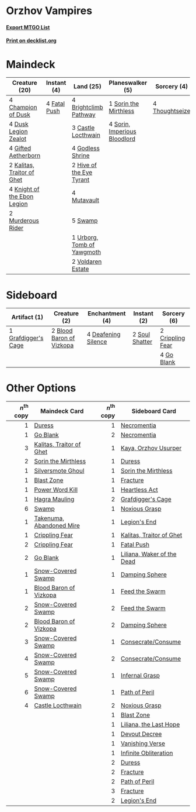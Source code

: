 # Orzhov Vampires

#### [Export MTGO List](../collection/Orzhov%20Vampires/Orzhov%20Vampires.txt)
#### [Print on decklist.org](http://decklist.org/?deckmain=4%09Brightclimb%20Pathway%0A3%09Castle%20Locthwain%0A4%09Champion%20of%20Dusk%0A4%09Dusk%20Legion%20Zealot%0A2%09Edgar,%20Charmed%20Groom%0A4%09Fatal%20Push%0A4%09Gifted%20Aetherborn%0A4%09Godless%20Shrine%0A2%09Hive%20of%20the%20Eye%20Tyrant%0A2%09Kalitas,%20Traitor%20of%20Ghet%0A4%09Knight%20of%20the%20Ebon%20Legion%0A2%09Murderous%20Rider%0A4%09Mutavault%0A1%09Sorin%20the%20Mirthless%0A4%09Sorin,%20Imperious%20Bloodlord%0A5%09Swamp%0A4%09Thoughtseize%0A1%09Urborg,%20Tomb%20of%20Yawgmoth%0A2%09Voldaren%20Estate&deckside=2%09Blood%20Baron%20of%20Vizkopa%0A2%09Crippling%20Fear%0A4%09Deafening%20Silence%0A4%09Go%20Blank%0A1%09Grafdigger's%20Cage%0A2%09Soul%20Shatter)
# Maindeck

|                                            Creature (20)                                             |                                      Instant (4)                                      |                                              Land (25)                                              |                                           Planeswalker (5)                                            |                                       Sorcery (4)                                       |     Unknown (2)      |
|------------------------------------------------------------------------------------------------------|---------------------------------------------------------------------------------------|-----------------------------------------------------------------------------------------------------|-------------------------------------------------------------------------------------------------------|-----------------------------------------------------------------------------------------|----------------------|
|4 [Champion of Dusk](http://gatherer.wizards.com/Pages/Card/Details.aspx?multiverseid=439721)         |4 [Fatal Push](http://gatherer.wizards.com/Pages/Card/Details.aspx?multiverseid=423724)|4 [Brightclimb Pathway](http://gatherer.wizards.com/Pages/Card/Details.aspx?multiverseid=491911)     |1 [Sorin the Mirthless](http://gatherer.wizards.com/Pages/Card/Details.aspx?multiverseid=540983)       |4 [Thoughtseize](http://gatherer.wizards.com/Pages/Card/Details.aspx?multiverseid=438676)|2 Edgar, Charmed Groom|
|4 [Dusk Legion Zealot](http://gatherer.wizards.com/Pages/Card/Details.aspx?multiverseid=442078)       |                                                                                       |3 [Castle Locthwain](http://gatherer.wizards.com/Pages/Card/Details.aspx?multiverseid=473203)        |4 [Sorin, Imperious Bloodlord](http://gatherer.wizards.com/Pages/Card/Details.aspx?multiverseid=466869)|                                                                                         |                      |
|4 [Gifted Aetherborn](http://gatherer.wizards.com/Pages/Card/Details.aspx?multiverseid=423728)        |                                                                                       |4 [Godless Shrine](http://gatherer.wizards.com/Pages/Card/Details.aspx?multiverseid=405099)          |                                                                                                       |                                                                                         |                      |
|2 [Kalitas, Traitor of Ghet](http://gatherer.wizards.com/Pages/Card/Details.aspx?multiverseid=407596) |                                                                                       |2 [Hive of the Eye Tyrant](http://gatherer.wizards.com/Pages/Card/Details.aspx?multiverseid=527545)  |                                                                                                       |                                                                                         |                      |
|4 [Knight of the Ebon Legion](http://gatherer.wizards.com/Pages/Card/Details.aspx?multiverseid=466859)|                                                                                       |4 [Mutavault](http://gatherer.wizards.com/Pages/Card/Details.aspx?multiverseid=370733)               |                                                                                                       |                                                                                         |                      |
|2 [Murderous Rider](http://gatherer.wizards.com/Pages/Card/Details.aspx?multiverseid=473059)          |                                                                                       |5 [Swamp](http://gatherer.wizards.com/Pages/Card/Details.aspx?multiverseid=439858)                   |                                                                                                       |                                                                                         |                      |
|                                                                                                      |                                                                                       |1 [Urborg, Tomb of Yawgmoth](http://gatherer.wizards.com/Pages/Card/Details.aspx?multiverseid=383425)|                                                                                                       |                                                                                         |                      |
|                                                                                                      |                                                                                       |2 [Voldaren Estate](http://gatherer.wizards.com/Pages/Card/Details.aspx?multiverseid=541143)         |                                                                                                       |                                                                                         |                      |


# Sideboard

|                                         Artifact (1)                                         |                                           Creature (2)                                            |                                       Enchantment (4)                                        |                                       Instant (2)                                       |                                        Sorcery (6)                                        |
|----------------------------------------------------------------------------------------------|---------------------------------------------------------------------------------------------------|----------------------------------------------------------------------------------------------|-----------------------------------------------------------------------------------------|-------------------------------------------------------------------------------------------|
|1 [Grafdigger's Cage](http://gatherer.wizards.com/Pages/Card/Details.aspx?multiverseid=278452)|2 [Blood Baron of Vizkopa](http://gatherer.wizards.com/Pages/Card/Details.aspx?multiverseid=433096)|4 [Deafening Silence](http://gatherer.wizards.com/Pages/Card/Details.aspx?multiverseid=472972)|2 [Soul Shatter](http://gatherer.wizards.com/Pages/Card/Details.aspx?multiverseid=491765)|2 [Crippling Fear](http://gatherer.wizards.com/Pages/Card/Details.aspx?multiverseid=503690)|
|                                                                                              |                                                                                                   |                                                                                              |                                                                                         |4 [Go Blank](http://gatherer.wizards.com/Pages/Card/Details.aspx?multiverseid=513549)      |


# Other Options

|*n*<sup>th</sup> copy|                                           Maindeck Card                                           |*n*<sup>th</sup> copy|                                           Sideboard Card                                            |
|--------------------:|---------------------------------------------------------------------------------------------------|--------------------:|-----------------------------------------------------------------------------------------------------|
|                    1|[Duress](http://gatherer.wizards.com/Pages/Card/Details.aspx?multiverseid=14557)                   |                    1|[Necromentia](http://gatherer.wizards.com/Pages/Card/Details.aspx?multiverseid=485439)               |
|                    1|[Go Blank](http://gatherer.wizards.com/Pages/Card/Details.aspx?multiverseid=513549)                |                    2|[Necromentia](http://gatherer.wizards.com/Pages/Card/Details.aspx?multiverseid=485439)               |
|                    3|[Kalitas, Traitor of Ghet](http://gatherer.wizards.com/Pages/Card/Details.aspx?multiverseid=407596)|                    1|[Kaya, Orzhov Usurper](http://gatherer.wizards.com/Pages/Card/Details.aspx?multiverseid=460129)      |
|                    2|[Sorin the Mirthless](http://gatherer.wizards.com/Pages/Card/Details.aspx?multiverseid=540983)     |                    1|[Duress](http://gatherer.wizards.com/Pages/Card/Details.aspx?multiverseid=14557)                     |
|                    1|[Silversmote Ghoul](http://gatherer.wizards.com/Pages/Card/Details.aspx?multiverseid=485445)       |                    1|[Sorin the Mirthless](http://gatherer.wizards.com/Pages/Card/Details.aspx?multiverseid=540983)       |
|                    1|[Blast Zone](http://gatherer.wizards.com/Pages/Card/Details.aspx?multiverseid=461171)              |                    1|[Fracture](http://gatherer.wizards.com/Pages/Card/Details.aspx?multiverseid=513680)                  |
|                    1|[Power Word Kill](http://gatherer.wizards.com/Pages/Card/Details.aspx?multiverseid=527401)         |                    1|[Heartless Act](http://gatherer.wizards.com/Pages/Card/Details.aspx?multiverseid=479611)             |
|                    1|[Hagra Mauling](http://gatherer.wizards.com/Pages/Card/Details.aspx?multiverseid=491741)           |                    2|[Grafdigger's Cage](http://gatherer.wizards.com/Pages/Card/Details.aspx?multiverseid=278452)         |
|                    6|[Swamp](http://gatherer.wizards.com/Pages/Card/Details.aspx?multiverseid=439858)                   |                    1|[Noxious Grasp](http://gatherer.wizards.com/Pages/Card/Details.aspx?multiverseid=466864)             |
|                    1|[Takenuma, Abandoned Mire](http://gatherer.wizards.com/Pages/Card/Details.aspx?multiverseid=548591)|                    1|[Legion's End](http://gatherer.wizards.com/Pages/Card/Details.aspx?multiverseid=466860)              |
|                    1|[Crippling Fear](http://gatherer.wizards.com/Pages/Card/Details.aspx?multiverseid=503690)          |                    1|[Kalitas, Traitor of Ghet](http://gatherer.wizards.com/Pages/Card/Details.aspx?multiverseid=407596)  |
|                    2|[Crippling Fear](http://gatherer.wizards.com/Pages/Card/Details.aspx?multiverseid=503690)          |                    1|[Fatal Push](http://gatherer.wizards.com/Pages/Card/Details.aspx?multiverseid=423724)                |
|                    2|[Go Blank](http://gatherer.wizards.com/Pages/Card/Details.aspx?multiverseid=513549)                |                    1|[Liliana, Waker of the Dead](http://gatherer.wizards.com/Pages/Card/Details.aspx?multiverseid=485431)|
|                    1|[Snow-Covered Swamp](http://gatherer.wizards.com/Pages/Card/Details.aspx?multiverseid=121256)      |                    1|[Damping Sphere](http://gatherer.wizards.com/Pages/Card/Details.aspx?multiverseid=443101)            |
|                    1|[Blood Baron of Vizkopa](http://gatherer.wizards.com/Pages/Card/Details.aspx?multiverseid=433096)  |                    1|[Feed the Swarm](http://gatherer.wizards.com/Pages/Card/Details.aspx?multiverseid=491737)            |
|                    2|[Snow-Covered Swamp](http://gatherer.wizards.com/Pages/Card/Details.aspx?multiverseid=121256)      |                    2|[Feed the Swarm](http://gatherer.wizards.com/Pages/Card/Details.aspx?multiverseid=491737)            |
|                    2|[Blood Baron of Vizkopa](http://gatherer.wizards.com/Pages/Card/Details.aspx?multiverseid=433096)  |                    2|[Damping Sphere](http://gatherer.wizards.com/Pages/Card/Details.aspx?multiverseid=443101)            |
|                    3|[Snow-Covered Swamp](http://gatherer.wizards.com/Pages/Card/Details.aspx?multiverseid=121256)      |                    1|[Consecrate/Consume](http://gatherer.wizards.com/Pages/Card/Details.aspx?multiverseid=457368)        |
|                    4|[Snow-Covered Swamp](http://gatherer.wizards.com/Pages/Card/Details.aspx?multiverseid=121256)      |                    2|[Consecrate/Consume](http://gatherer.wizards.com/Pages/Card/Details.aspx?multiverseid=457368)        |
|                    5|[Snow-Covered Swamp](http://gatherer.wizards.com/Pages/Card/Details.aspx?multiverseid=121256)      |                    1|[Infernal Grasp](http://gatherer.wizards.com/Pages/Card/Details.aspx?multiverseid=534880)            |
|                    6|[Snow-Covered Swamp](http://gatherer.wizards.com/Pages/Card/Details.aspx?multiverseid=121256)      |                    1|[Path of Peril](http://gatherer.wizards.com/Pages/Card/Details.aspx?multiverseid=540974)             |
|                    4|[Castle Locthwain](http://gatherer.wizards.com/Pages/Card/Details.aspx?multiverseid=473203)        |                    2|[Noxious Grasp](http://gatherer.wizards.com/Pages/Card/Details.aspx?multiverseid=466864)             |
|                     |                                                                                                   |                    1|[Blast Zone](http://gatherer.wizards.com/Pages/Card/Details.aspx?multiverseid=461171)                |
|                     |                                                                                                   |                    1|[Liliana, the Last Hope](http://gatherer.wizards.com/Pages/Card/Details.aspx?multiverseid=414388)    |
|                     |                                                                                                   |                    1|[Devout Decree](http://gatherer.wizards.com/Pages/Card/Details.aspx?multiverseid=466767)             |
|                     |                                                                                                   |                    1|[Vanishing Verse](http://gatherer.wizards.com/Pages/Card/Details.aspx?multiverseid=513736)           |
|                     |                                                                                                   |                    1|[Infinite Obliteration](http://gatherer.wizards.com/Pages/Card/Details.aspx?multiverseid=398503)     |
|                     |                                                                                                   |                    2|[Duress](http://gatherer.wizards.com/Pages/Card/Details.aspx?multiverseid=14557)                     |
|                     |                                                                                                   |                    2|[Fracture](http://gatherer.wizards.com/Pages/Card/Details.aspx?multiverseid=513680)                  |
|                     |                                                                                                   |                    2|[Path of Peril](http://gatherer.wizards.com/Pages/Card/Details.aspx?multiverseid=540974)             |
|                     |                                                                                                   |                    3|[Fracture](http://gatherer.wizards.com/Pages/Card/Details.aspx?multiverseid=513680)                  |
|                     |                                                                                                   |                    2|[Legion's End](http://gatherer.wizards.com/Pages/Card/Details.aspx?multiverseid=466860)              |

